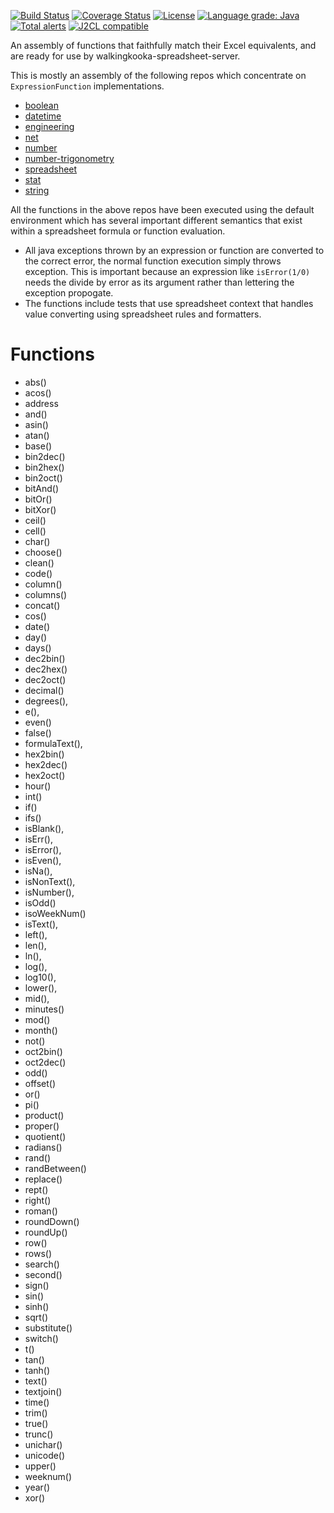 [![Build Status](https://github.com/mP1/walkingkooka-spreadsheet-server-expression-function/actions/workflows/build.yaml/badge.svg)](https://github.com/mP1/walkingkooka-spreadsheet-server-expression-function/actions/workflows/build.yaml/badge.svg)
[![Coverage Status](https://coveralls.io/repos/github/mP1/walkingkooka-spreadsheet-server-expression-function/badge.svg?branch=master)](https://coveralls.io/repos/github/mP1/walkingkooka-spreadsheet-server-expression-function?branch=master)
[![License](https://img.shields.io/badge/License-Apache%202.0-blue.svg)](https://opensource.org/licenses/Apache-2.0)
[![Language grade: Java](https://img.shields.io/lgtm/grade/java/g/mP1/walkingkooka-spreadsheet-server-expression-function.svg?logo=lgtm&logoWidth=18)](https://lgtm.com/projects/g/mP1/walkingkooka-spreadsheet-server-expression-function/context:java)
[![Total alerts](https://img.shields.io/lgtm/alerts/g/mP1/walkingkooka-spreadsheet-server-expression-function.svg?logo=lgtm&logoWidth=18)](https://lgtm.com/projects/g/mP1/walkingkooka-spreadsheet-server-expression-function/alerts/)
[![J2CL compatible](https://img.shields.io/badge/J2CL-compatible-brightgreen.svg)](https://github.com/mP1/j2cl-central)



An assembly of functions that faithfully match their Excel equivalents, and are ready for use by walkingkooka-spreadsheet-server.

This is mostly an assembly of the following repos which concentrate on `ExpressionFunction` implementations. 

- [boolean](https://github.com/mP1/walkingkooka-tree-expression-function-boolean)
- [datetime](https://github.com/mP1/walkingkooka-tree-expression-function-datetime)
- [engineering](https://github.com/mP1/walkingkooka-tree-expression-function-engineering)
- [net](https://github.com/mP1/walkingkooka-tree-expression-function-net)
- [number](https://github.com/mP1/walkingkooka-tree-expression-function-number)
- [number-trigonometry](https://github.com/mP1/walkingkooka-tree-expression-function-number-trigonometry)
- [spreadsheet](https://github.com/mP1/walkingkooka-spreadsheet-expression-function)
- [stat](https://github.com/mP1/walkingkooka-tree-expression-function-stat)
- [string](https://github.com/mP1/walkingkooka-tree-expression-function-string)

All the functions in the above repos have been executed using the default environment which has several important
different semantics that exist within a spreadsheet formula or function evaluation.

- All java exceptions thrown by an expression or function are converted to the correct error, the normal function execution simply throws exception.
  This is important because an expression like `isError(1/0)` needs the divide by error as its argument rather than lettering the exception propogate. 
- The functions include tests that use spreadsheet context that handles value converting using spreadsheet rules and formatters.



# Functions

- abs()
- acos()
- address
- and()
- asin()
- atan()
- base()
- bin2dec()
- bin2hex()
- bin2oct()
- bitAnd()
- bitOr()
- bitXor()
- ceil()
- cell()
- char()
- choose()
- clean()
- code()
- column()
- columns()
- concat()
- cos()
- date()
- day()
- days()
- dec2bin()
- dec2hex()
- dec2oct()
- decimal()
- degrees(),
- e(),
- even()
- false()
- formulaText(),
- hex2bin()
- hex2dec()
- hex2oct()
- hour()
- int()
- if()
- ifs()
- isBlank(),
- isErr(),
- isError(),
- isEven(),
- isNa(),
- isNonText(),
- isNumber(),
- isOdd()
- isoWeekNum()
- isText(),
- left(),
- len(),
- ln(),
- log(),
- log10(),
- lower(),
- mid(),
- minutes()
- mod()
- month()
- not()
- oct2bin()
- oct2dec()
- odd()
- offset()
- or()
- pi()
- product()
- proper()
- quotient()
- radians()
- rand()
- randBetween()
- replace()
- rept()
- right()
- roman()
- roundDown()
- roundUp()
- row()
- rows()
- search()
- second()
- sign()
- sin()
- sinh()
- sqrt()
- substitute()
- switch()
- t()
- tan()
- tanh()
- text()
- textjoin()
- time()
- trim()
- true()
- trunc()
- unichar()
- unicode()
- upper()
- weeknum()
- year()
- xor()